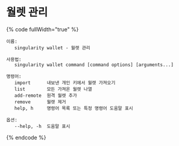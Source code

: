 # 월렛 관리

{% code fullWidth="true" %}
```
이름:
   singularity wallet - 월렛 관리

사용법:
   singularity wallet command [command options] [arguments...]

명령어:
   import      내보낸 개인 키에서 월렛 가져오기
   list        모든 가져온 월렛 나열
   add-remote  원격 월렛 추가
   remove      월렛 제거
   help, h     명령어 목록 또는 특정 명령어 도움말 표시

옵션:
   --help, -h  도움말 표시
```
{% endcode %}